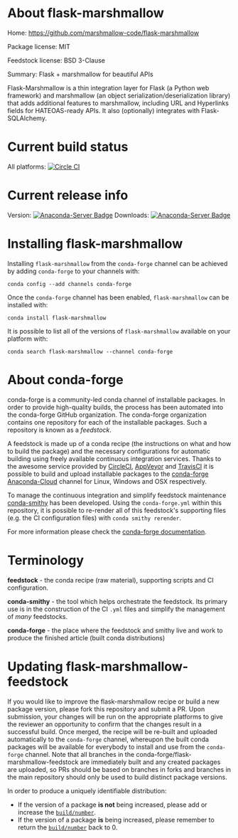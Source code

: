 About flask-marshmallow
=======================

Home: https://github.com/marshmallow-code/flask-marshmallow

Package license: MIT

Feedstock license: BSD 3-Clause

Summary: Flask + marshmallow for beautiful APIs

Flask-Marshmallow is a thin integration layer for Flask (a Python web
framework) and marshmallow (an object serialization/deserialization
library) that adds additional features to marshmallow, including URL and
Hyperlinks fields for HATEOAS-ready APIs. It also (optionally) integrates
with Flask-SQLAlchemy.


Current build status
====================

All platforms: [![Circle CI](https://circleci.com/gh/conda-forge/flask-marshmallow-feedstock.svg?style=shield)](https://circleci.com/gh/conda-forge/flask-marshmallow-feedstock)

Current release info
====================
Version: [![Anaconda-Server Badge](https://anaconda.org/conda-forge/flask-marshmallow/badges/version.svg)](https://anaconda.org/conda-forge/flask-marshmallow)
Downloads: [![Anaconda-Server Badge](https://anaconda.org/conda-forge/flask-marshmallow/badges/downloads.svg)](https://anaconda.org/conda-forge/flask-marshmallow)

Installing flask-marshmallow
============================

Installing `flask-marshmallow` from the `conda-forge` channel can be achieved by adding `conda-forge` to your channels with:

```
conda config --add channels conda-forge
```

Once the `conda-forge` channel has been enabled, `flask-marshmallow` can be installed with:

```
conda install flask-marshmallow
```

It is possible to list all of the versions of `flask-marshmallow` available on your platform with:

```
conda search flask-marshmallow --channel conda-forge
```


About conda-forge
=================

conda-forge is a community-led conda channel of installable packages.
In order to provide high-quality builds, the process has been automated into the
conda-forge GitHub organization. The conda-forge organization contains one repository
for each of the installable packages. Such a repository is known as a *feedstock*.

A feedstock is made up of a conda recipe (the instructions on what and how to build
the package) and the necessary configurations for automatic building using freely
available continuous integration services. Thanks to the awesome service provided by
[CircleCI](https://circleci.com/), [AppVeyor](http://www.appveyor.com/)
and [TravisCI](https://travis-ci.org/) it is possible to build and upload installable
packages to the [conda-forge](https://anaconda.org/conda-forge)
[Anaconda-Cloud](http://docs.anaconda.org/) channel for Linux, Windows and OSX respectively.

To manage the continuous integration and simplify feedstock maintenance
[conda-smithy](http://github.com/conda-forge/conda-smithy) has been developed.
Using the ``conda-forge.yml`` within this repository, it is possible to re-render all of
this feedstock's supporting files (e.g. the CI configuration files) with ``conda smithy rerender``.

For more information please check the [conda-forge documentation](https://conda-forge.org/docs/).

Terminology
===========

**feedstock** - the conda recipe (raw material), supporting scripts and CI configuration.

**conda-smithy** - the tool which helps orchestrate the feedstock.
                   Its primary use is in the construction of the CI ``.yml`` files
                   and simplify the management of *many* feedstocks.

**conda-forge** - the place where the feedstock and smithy live and work to
                  produce the finished article (built conda distributions)


Updating flask-marshmallow-feedstock
====================================

If you would like to improve the flask-marshmallow recipe or build a new
package version, please fork this repository and submit a PR. Upon submission,
your changes will be run on the appropriate platforms to give the reviewer an
opportunity to confirm that the changes result in a successful build. Once
merged, the recipe will be re-built and uploaded automatically to the
`conda-forge` channel, whereupon the built conda packages will be available for
everybody to install and use from the `conda-forge` channel.
Note that all branches in the conda-forge/flask-marshmallow-feedstock are
immediately built and any created packages are uploaded, so PRs should be based
on branches in forks and branches in the main repository should only be used to
build distinct package versions.

In order to produce a uniquely identifiable distribution:
 * If the version of a package **is not** being increased, please add or increase
   the [``build/number``](http://conda.pydata.org/docs/building/meta-yaml.html#build-number-and-string).
 * If the version of a package **is** being increased, please remember to return
   the [``build/number``](http://conda.pydata.org/docs/building/meta-yaml.html#build-number-and-string)
   back to 0.